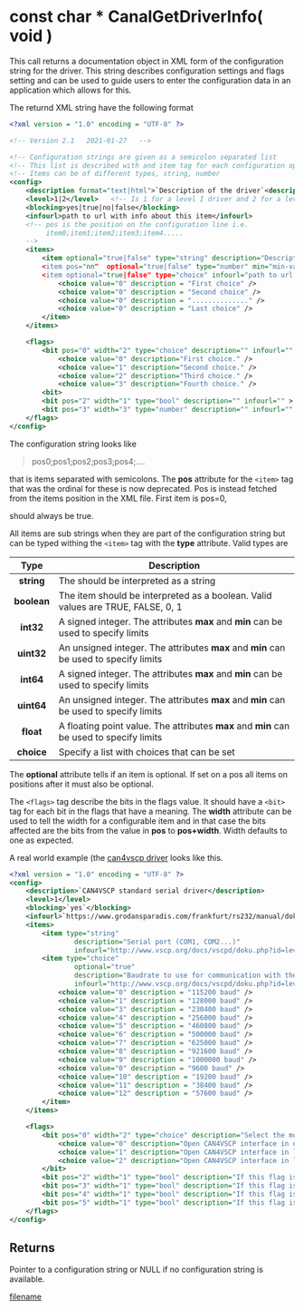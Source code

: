 # const char *  CanalGetDriverInfo( void )

This call returns a documentation object in XML form of the configuration string for the driver. This string describes configuration settings and flags setting and can be used to guide users to enter the configuration data in an application which allows for this.

The returnd XML string have the following format

```xml
<?xml version = "1.0" encoding = "UTF-8" ?>

<!-- Version 2.1   2021-01-27   -->

<!-- Configuration strings are given as a semicolon separated list          -->
<!-- This list is described with and item tag for each configuration option -->
<!-- Items can be of different types, string, number                        -->
<config>
    <description format="text|html">`Description of the driver`<description>
	<level>1|2</level>   <!-- Is 1 for a level I driver and 2 for a level II driver -->
	<blocking>yes|true|no|false</blocking>
	<infourl>path to url with info about this item</infourl>
	<!-- pos is the position on the configuration line i.e.
	     item0;item1;item2;item3;item4.....
	-->
	<items>
	    <item optional="true|false" type="string" description="Description about this item" infourl=path to url with info about this item"/>
	    <item pos="nn"  optional="true|false" type="number" min="min-value" max="max-value" infourl=path to url with info about this item" />
	    <item optional="true|false" type="choice" infourl="path to url with info about this item" >
	        <choice value="0" description = "First choice" />
	        <choice value="0" description = "Second choice" />
	        <choice value="0" description = ".............." />
	        <choice value="0" description = "Last choice" />
	    </item>
	</items>

	<flags>
	    <bit pos="0" width="2" type="choice" description="" infourl="" >
	        <choice value="0" description="First choice." />
	        <choice value="1" description="Second choice." />
	        <choice value="2" description="Third choice." />
	        <choice value="3" description="Fourth choice." />
	    <bit>
	    <bit pos="2" width="1" type="bool" description="" infourl="" >
	    <bit pos="3" width="3" type="number" description="" infourl="" >
	</flags>
</config>
```

The configuration string looks like

>    pos0;pos1;pos2;pos3;pos4;....

that is items separated with semicolons. The **pos** attribute for the `<item>` tag that was the ordinal for these is now deprecated. Pos is instead fetched from the items position in the XML file. First item is pos=0,

<blocking> should always be true.

All items are sub strings when they are part of the configuration string but can be typed withing the `<item>` tag with the **type** attribute. Valid types are

 | Type | Description |
 | :----:  | ----------- |
 | **string**  | The should be interpreted as a string                                                    |
 | **boolean** | The item should be interpreted as a boolean. Valid values are TRUE, FALSE, 0, 1          |
 | **int32**   | A signed integer. The attributes **max** and **min** can be used to specify limits       |
 | **uint32**  | An unsigned integer. The attributes **max** and **min** can be used to specify limits    |
 | **int64**   | A signed integer. The attributes **max** and **min** can be used to specify limits       |
 | **uint64**  | An unsigned integer. The attributes **max** and **min** can be used to specify limits    |
 | **float**   | A floating point value. The attributes **max** and **min** can be used to specify limits |
 | **choice**  | Specify a list with choices that can be set                                              |

The **optional** attribute tells if an item is optional. If set on a pos all items on positions after it must also be optional.

The `<flags>` tag describe the bits in the flags value. It should have a `<bit>` tag for each bit in the flags that have a meaning. The **width** attribute can be used to tell the width for a configurable item and in that case the bits affected are the bits from the value in **pos** to **pos+width**. Width defaults to one as expected.

A real world example (the [can4vscp driver](./level1_driver_can4vscp.md) looks like this.

```xml
<?xml version = "1.0" encoding = "UTF-8" ?>
<config>
    <description>`CAN4VSCP standard serial driver</description>
    <level>1</level>
    <blocking>`yes`</blocking>
    <infourl>`https://www.grodansparadis.com/frankfurt/rs232/manual/doku.php?id=the_can4vscp_mode</infourl>
    <items>
        <item type="string"
                description="Serial port (COM1, COM2...)"
                infourl="http://www.vscp.org/docs/vscpd/doku.php?id=level1_driver_can4vscp#parameter_string" />
        <item type="choice"
                optional="true"
                description="Baudrate to use for communication with the adapter.Default is 115200 baud. "
                infourl="http://www.vscp.org/docs/vscpd/doku.php?id=level1_driver_can4vscp#parameter_string" >
            <choice value="0" description = "115200 baud" />
            <choice value="1" description = "128000 baud" />
            <choice value="3" description = "230400 baud" />
            <choice value="4" description = "256000 baud" />
            <choice value="5" description = "460800 baud" />
            <choice value="6" description = "500000 baud" />
            <choice value="7" description = "625000 baud" />
            <choice value="8" description = "921600 baud" />
            <choice value="9" description = "1000000 baud" />
            <choice value="0" description = "9600 baud" />
            <choice value="10" description = "19200 baud" />
            <choice value="11" description = "38400 baud" />
            <choice value="12" description = "57600 baud" />
        </item>
    </items>

    <flags>
        <bit pos="0" width="2" type="choice" description="Select the mode the device should be opened in. The normal mode opens the interface for receive and transmit. The listen mode only listen on traffic on the bus. Loopback just connect the receive and transmit lines without sending anything on the bus. The manual describes the modes in detail." infourl="http://www.vscp.org/docs/vscpd/doku.php?id=level1_driver_can4vscp#flags" >
            <choice value="0" description="Open CAN4VSCP interface in normal mode." />
            <choice value="1" description="Open CAN4VSCP interface in listen mode." />
            <choice value="2" description="Open CAN4VSCP interface in loopback mode." />
        </bit>
        <bit pos="2" width="1" type="bool" description="If this flag is set the driver will not switch to VSCP mode. This means it already must be in VSCP mode. The advantage is that the open operation will be faster." infourl="http://www.vscp.org/docs/vscpd/doku.php?id=level1_driver_can4vscp#flags" />
        <bit pos="3" width="1" type="bool" description="If this flag is set the driver will wait for an ACK from the physical device for every sent frame. This will slow down sending but make transmission very secure." infourl="http://www.vscp.org/docs/vscpd/doku.php?id=level1_driver_can4vscp#flags" />
        <bit pos="4" width="1" type="bool" description="If this flag is set it enable timestamps in hardware meaning the timestamp will be written by the hardware instead of by the driver. The disadvantage is that it consumes bandwidth." infourl="http://www.vscp.org/docs/vscpd/doku.php?id=level1_driver_can4vscp#flags" />
        <bit pos="5" width="1" type="bool" description="If this flag is set enable hardware handshake. Recommended for lower baudrates to prevent buffer overflows." infourl="http://www.vscp.org/docs/vscpd/doku.php?id=level1_driver_can4vscp#flags" />
    </flags>
</config>
```

## Returns

Pointer to a configuration string or NULL if no configuration string is available.


[filename](./bottom_copyright.md ':include')